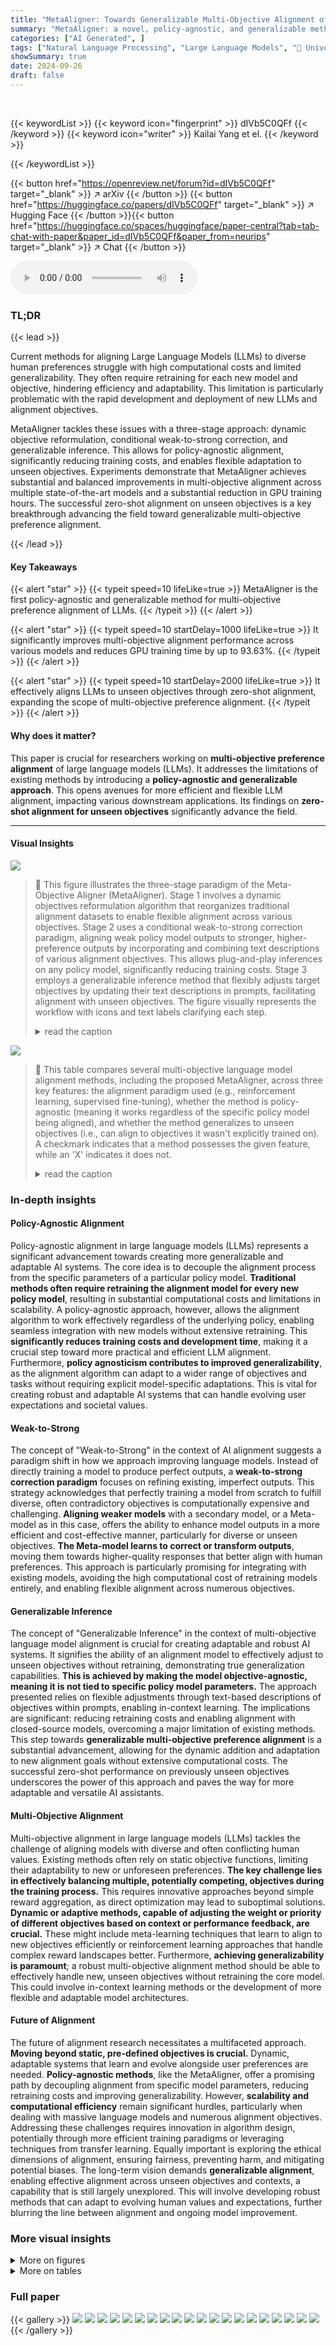 ```yaml
---
title: "MetaAligner: Towards Generalizable Multi-Objective Alignment of Language Models"
summary: "MetaAligner: a novel, policy-agnostic, and generalizable method for efficiently aligning LLMs to multiple objectives, even unseen ones, achieving significant and balanced improvements while saving up ..."
categories: ["AI Generated", ]
tags: ["Natural Language Processing", "Large Language Models", "🏢 University of Manchester",]
showSummary: true
date: 2024-09-26
draft: false
---
```


<br>

{{< keywordList >}}
{{< keyword icon="fingerprint" >}} dIVb5C0QFf {{< /keyword >}}
{{< keyword icon="writer" >}} Kailai Yang et el. {{< /keyword >}}
 
{{< /keywordList >}}

{{< button href="https://openreview.net/forum?id=dIVb5C0QFf" target="_blank" >}}
↗ arXiv
{{< /button >}}
{{< button href="https://huggingface.co/papers/dIVb5C0QFf" target="_blank" >}}
↗ Hugging Face
{{< /button >}}{{< button href="https://huggingface.co/spaces/huggingface/paper-central?tab=tab-chat-with-paper&paper_id=dIVb5C0QFf&paper_from=neurips" target="_blank" >}}
↗ Chat
{{< /button >}}




<audio controls>
    <source src="https://ai-paper-reviewer.com/dIVb5C0QFf/podcast.wav" type="audio/wav">
    Your browser does not support the audio element.
</audio>


### TL;DR


{{< lead >}}

Current methods for aligning Large Language Models (LLMs) to diverse human preferences struggle with high computational costs and limited generalizability.  They often require retraining for each new model and objective, hindering efficiency and adaptability. This limitation is particularly problematic with the rapid development and deployment of new LLMs and alignment objectives. 

MetaAligner tackles these issues with a three-stage approach: dynamic objective reformulation, conditional weak-to-strong correction, and generalizable inference.  This allows for policy-agnostic alignment, significantly reducing training costs, and enables flexible adaptation to unseen objectives. Experiments demonstrate that MetaAligner achieves substantial and balanced improvements in multi-objective alignment across multiple state-of-the-art models and a substantial reduction in GPU training hours. The successful zero-shot alignment on unseen objectives is a key breakthrough advancing the field toward generalizable multi-objective preference alignment.

{{< /lead >}}


#### Key Takeaways

{{< alert "star" >}}
{{< typeit speed=10 lifeLike=true >}} MetaAligner is the first policy-agnostic and generalizable method for multi-objective preference alignment of LLMs. {{< /typeit >}}
{{< /alert >}}

{{< alert "star" >}}
{{< typeit speed=10 startDelay=1000 lifeLike=true >}} It significantly improves multi-objective alignment performance across various models and reduces GPU training time by up to 93.63%. {{< /typeit >}}
{{< /alert >}}

{{< alert "star" >}}
{{< typeit speed=10 startDelay=2000 lifeLike=true >}} It effectively aligns LLMs to unseen objectives through zero-shot alignment, expanding the scope of multi-objective preference alignment. {{< /typeit >}}
{{< /alert >}}

#### Why does it matter?
This paper is crucial for researchers working on **multi-objective preference alignment** of large language models (LLMs). It addresses the limitations of existing methods by introducing a **policy-agnostic and generalizable approach**. This opens avenues for more efficient and flexible LLM alignment, impacting various downstream applications.  Its findings on **zero-shot alignment for unseen objectives** significantly advance the field.

------
#### Visual Insights



![](https://ai-paper-reviewer.com/dIVb5C0QFf/figures_2_1.jpg)

> 🔼 This figure illustrates the three-stage paradigm of the Meta-Objective Aligner (MetaAligner). Stage 1 involves a dynamic objectives reformulation algorithm that reorganizes traditional alignment datasets to enable flexible alignment across various objectives.  Stage 2 uses a conditional weak-to-strong correction paradigm, aligning weak policy model outputs to stronger, higher-preference outputs by incorporating and combining text descriptions of various alignment objectives. This allows plug-and-play inferences on any policy model, significantly reducing training costs.  Stage 3 employs a generalizable inference method that flexibly adjusts target objectives by updating their text descriptions in prompts, facilitating alignment with unseen objectives. The figure visually represents the workflow with icons and text labels clarifying each step.
> <details>
> <summary>read the caption</summary>
> Figure 1: Illustrations of Meta-Objective Aligner, which follows a three-stage paradigm.
> </details>





![](https://ai-paper-reviewer.com/dIVb5C0QFf/tables_1_1.jpg)

> 🔼 This table compares several multi-objective language model alignment methods, including the proposed MetaAligner, across three key features: the alignment paradigm used (e.g., reinforcement learning, supervised fine-tuning), whether the method is policy-agnostic (meaning it works regardless of the specific policy model being aligned), and whether the method generalizes to unseen objectives (i.e., can align to objectives it wasn't explicitly trained on).  A checkmark indicates that a method possesses the given feature, while an 'X' indicates it does not.
> <details>
> <summary>read the caption</summary>
> Table 1: Comparisons between previous alignment methods and MetaAligner on different features. 'Policy-Agnostic Alignment' means the alignment algorithm is independent of the target policy model parameters, and 'Generalizability' denotes zero-shot alignment capability on unseen objectives.
> </details>





### In-depth insights


#### Policy-Agnostic Alignment
Policy-agnostic alignment in large language models (LLMs) represents a significant advancement towards creating more generalizable and adaptable AI systems.  The core idea is to decouple the alignment process from the specific parameters of a particular policy model. **Traditional methods often require retraining the alignment model for every new policy model**, resulting in substantial computational costs and limitations in scalability.  A policy-agnostic approach, however, allows the alignment algorithm to work effectively regardless of the underlying policy, enabling seamless integration with new models without extensive retraining. This **significantly reduces training costs and development time**, making it a crucial step toward more practical and efficient LLM alignment.  Furthermore, **policy agnosticism contributes to improved generalizability**, as the alignment algorithm can adapt to a wider range of objectives and tasks without requiring explicit model-specific adaptations.  This is vital for creating robust and adaptable AI systems that can handle evolving user expectations and societal values.

#### Weak-to-Strong
The concept of "Weak-to-Strong" in the context of AI alignment suggests a paradigm shift in how we approach improving language models.  Instead of directly training a model to produce perfect outputs, a **weak-to-strong correction paradigm** focuses on refining existing, imperfect outputs.  This strategy acknowledges that perfectly training a model from scratch to fulfill diverse, often contradictory objectives is computationally expensive and challenging.  **Aligning weaker models** with a secondary model, or a Meta-model as in this case, offers the ability to enhance model outputs in a more efficient and cost-effective manner, particularly for diverse or unseen objectives. **The Meta-model learns to correct or transform outputs**, moving them towards higher-quality responses that better align with human preferences. This approach is particularly promising for integrating with existing models, avoiding the high computational cost of retraining models entirely, and enabling flexible alignment across numerous objectives.

#### Generalizable Inference
The concept of "Generalizable Inference" in the context of multi-objective language model alignment is crucial for creating adaptable and robust AI systems.  It signifies the ability of an alignment model to effectively adjust to unseen objectives without retraining, demonstrating true generalization capabilities.  **This is achieved by making the model objective-agnostic, meaning it is not tied to specific policy model parameters.**  The approach presented relies on flexible adjustments through text-based descriptions of objectives within prompts, enabling in-context learning. The implications are significant: reducing retraining costs and enabling alignment with closed-source models, overcoming a major limitation of existing methods. This step towards **generalizable multi-objective preference alignment** is a substantial advancement, allowing for the dynamic addition and adaptation to new alignment goals without extensive computational costs. The successful zero-shot performance on previously unseen objectives underscores the power of this approach and paves the way for more adaptable and versatile AI assistants.

#### Multi-Objective Alignment
Multi-objective alignment in large language models (LLMs) tackles the challenge of aligning models with diverse and often conflicting human values.  Existing methods often rely on static objective functions, limiting their adaptability to new or unforeseen preferences. **The key challenge lies in effectively balancing multiple, potentially competing, objectives during the training process.**  This requires innovative approaches beyond simple reward aggregation, as direct optimization may lead to suboptimal solutions.  **Dynamic or adaptive methods, capable of adjusting the weight or priority of different objectives based on context or performance feedback, are crucial.** These might include meta-learning techniques that learn to align to new objectives efficiently or reinforcement learning approaches that handle complex reward landscapes better.  Furthermore, **achieving generalizability is paramount**;  a robust multi-objective alignment method should be able to effectively handle new, unseen objectives without retraining the core model. This could involve in-context learning methods or the development of more flexible and adaptable model architectures.

#### Future of Alignment
The future of alignment research necessitates a multifaceted approach.  **Moving beyond static, pre-defined objectives is crucial.**  Dynamic, adaptable systems that learn and evolve alongside user preferences are needed.  **Policy-agnostic methods**, like the MetaAligner, offer a promising path by decoupling alignment from specific model parameters, reducing retraining costs and improving generalizability.   However, **scalability and computational efficiency** remain significant hurdles, particularly when dealing with massive language models and numerous alignment objectives.  Addressing these challenges requires innovation in algorithm design, potentially through more efficient training paradigms or leveraging techniques from transfer learning.  Equally important is exploring the ethical dimensions of alignment, ensuring fairness, preventing harm, and mitigating potential biases. The long-term vision demands **generalizable alignment**, enabling effective alignment across unseen objectives and contexts, a capability that is still largely unexplored.  This will involve developing robust methods that can adapt to evolving human values and expectations, further blurring the line between alignment and ongoing model improvement.


### More visual insights

<details>
<summary>More on figures
</summary>


![](https://ai-paper-reviewer.com/dIVb5C0QFf/figures_5_1.jpg)

> 🔼 This figure provides a visual overview of the Meta-Objective Aligner's three-stage process. Stage 1 involves the reformulation of raw datasets into dynamic objective datasets.  Stage 2 shows the conditional weak-to-strong correction, where a base model and MetaAligner work together to align weak model outputs to strong outputs based on specified objectives.  Stage 3 highlights the generalizable inference, allowing alignment to new objectives simply by updating the text descriptions within prompts.
> <details>
> <summary>read the caption</summary>
> Figure 1: Illustrations of Meta-Objective Aligner, which follows a three-stage paradigm.
> </details>



![](https://ai-paper-reviewer.com/dIVb5C0QFf/figures_7_1.jpg)

> 🔼 This figure shows the results of zero-shot alignment experiments using MetaAligner on six unseen objectives.  The x-axis shows the progression of adding unseen objectives one by one to the existing set of four aligned objectives.  The y-axis represents the win rate achieved. The markers show the win rate for each objective. The dashed lines track the win rate changes before zero-shot alignment, while the solid lines show win rate changes after the zero-shot alignment. The overall trend indicates improved performance on both aligned and unseen objectives, illustrating the generalizability of MetaAligner.
> <details>
> <summary>read the caption</summary>
> Figure 3: Zero-shot alignment on 6 unseen objectives. In the x-axis, 'Aligned Obj.' denotes the 4 supervised objectives ('◊' markers), and '+' denotes further addition of an unseen objective ('0' markers). '+' denotes the win rates for the unseen objectives before all zero-shot alignments, '-.' lines identify win rate fluctuations before alignment, and solid lines identify fluctuations after alignment.
> </details>



![](https://ai-paper-reviewer.com/dIVb5C0QFf/figures_8_1.jpg)

> 🔼 This figure illustrates the three stages of the Meta-Objective Aligner (MetaAligner): dynamic objectives reformulation, conditional weak-to-strong correction, and generalizable inference.  The first stage shows how raw datasets are processed to create dynamic objective datasets used to train the model to align across different objectives.  The second stage depicts how the model corrects weak outputs from policy models to approach strong outputs with higher preferences.  The third stage highlights the model's ability to generalize to unseen objectives by adjusting the text description of the objectives in the prompt. The diagram visually represents the three-stage process and the flow of data through each stage.
> <details>
> <summary>read the caption</summary>
> Figure 1: Illustrations of Meta-Objective Aligner, which follows a three-stage paradigm.
> </details>



![](https://ai-paper-reviewer.com/dIVb5C0QFf/figures_18_1.jpg)

> 🔼 The figure displays heatmaps visualizing the distribution of objectives across different dataset categories.  The columns represent the number of objectives in each data sample, while the rows detail individual objective distributions (including an 'Overall' row showing the total distribution).  This helps illustrate the balance (or imbalance) of objectives in the training data and the representation of each objective across different dataset sizes.
> <details>
> <summary>read the caption</summary>
> Figure 2: Heatmaps of the objective distributions. The columns categorize samples according to the sizes of their objective set. For the lines, 'Overall' shows their distributions in the training data. Other lines show objective-wise distributions across different categories in the columns.
> </details>



![](https://ai-paper-reviewer.com/dIVb5C0QFf/figures_23_1.jpg)

> 🔼 This figure illustrates the three-stage paradigm of the Meta-Objective Aligner (MetaAligner).  Stage 1 involves dynamic objectives reformulation, where a raw dataset is processed to create warm-up, equal-preference, and contrastive subsets. Stage 2 performs conditional weak-to-strong correction, where a base model and MetaAligner are used to align weak outputs of a target policy model with stronger outputs, incorporating human feedback. Stage 3 enables generalizable inference, where unseen objectives can be handled by adjusting text descriptions within prompts.  The diagram visually represents the flow of data and the interaction between the different components.
> <details>
> <summary>read the caption</summary>
> Figure 1: Illustrations of Meta-Objective Aligner, which follows a three-stage paradigm.
> </details>



![](https://ai-paper-reviewer.com/dIVb5C0QFf/figures_23_2.jpg)

> 🔼 This figure provides a visual representation of the Meta-Objective Aligner's three-stage process: 1) Dynamic Objectives Reformulation, where raw data is processed to create dynamic-objective datasets for flexible alignment across objectives; 2) Conditional Weak-to-Strong Correction, where weak outputs from fixed policy models are corrected to achieve stronger outputs with higher preferences in alignment objectives; 3) Generalizable Inference, where unseen objectives are handled through prompt adjustments, facilitating flexible alignment with unseen objectives.  The figure shows the flow of data through each stage and highlights key components of the Meta-Objective Aligner.
> <details>
> <summary>read the caption</summary>
> Figure 1: Illustrations of Meta-Objective Aligner, which follows a three-stage paradigm.
> </details>



![](https://ai-paper-reviewer.com/dIVb5C0QFf/figures_23_3.jpg)

> 🔼 This figure shows a three-stage paradigm of the Meta-Objective Aligner. Stage 1 is dynamic objectives reformulation, which involves reorganizing traditional alignment datasets to supervise the model on performing flexible alignment across different objectives. Stage 2 is conditional weak-to-strong correction, which aligns the weak outputs of fixed policy models to approach strong outputs with higher preferences in the corresponding alignment objectives.  Stage 3 is generalizable inference, which flexibly adjusts target objectives by updating their text descriptions in the prompts. The figure also illustrates the flow of data and processing through each stage.
> <details>
> <summary>read the caption</summary>
> Figure 1: Illustrations of Meta-Objective Aligner, which follows a three-stage paradigm.
> </details>



![](https://ai-paper-reviewer.com/dIVb5C0QFf/figures_24_1.jpg)

> 🔼 The figure shows a three-stage paradigm of the Meta-Objective Aligner. Stage 1 is 'Dynamic Objectives Reformulation', which reorganizes traditional alignment datasets to supervise the model on performing flexible alignment across different objectives. Stage 2 is 'Conditional Weak-to-Strong Correction', which aligns weak outputs of fixed policy models to approach strong outputs with higher preferences in the corresponding alignment objectives. Stage 3 is 'Generalizable Inference', which flexibly adjusts target objectives by updating their text descriptions in the prompts. The figure also includes an illustration of how the three stages work together to align the language model with multiple objectives.
> <details>
> <summary>read the caption</summary>
> Figure 1: Illustrations of Meta-Objective Aligner, which follows a three-stage paradigm.
> </details>



</details>




<details>
<summary>More on tables
</summary>


![](https://ai-paper-reviewer.com/dIVb5C0QFf/tables_3_1.jpg)
> 🔼 This table compares several multi-objective language model alignment methods, including MetaAligner, across several key characteristics.  These characteristics include the alignment paradigm used (e.g., Reinforcement Learning from Human Feedback, Supervised Fine-Tuning), whether the method supports multi-objective alignment, whether the method is independent of the target policy model parameters (policy-agnostic), and whether the method can align to unseen objectives (generalizable).  A checkmark indicates that the method possesses the given characteristic.
> <details>
> <summary>read the caption</summary>
> Table 1: Comparisons between previous alignment methods and MetaAligner on different features. 'Policy-Agnostic Alignment' means the alignment algorithm is independent of the target policy model parameters, and 'Generalizability' denotes zero-shot alignment capability on unseen objectives.
> </details>

![](https://ai-paper-reviewer.com/dIVb5C0QFf/tables_6_1.jpg)
> 🔼 This table presents the performance of three different sized MetaAligner models (1.1B, 7B, and 13B parameters) across three datasets (HH-RLHF, UltraFeedback, and IMHI) and multiple policy models.  For each combination of MetaAligner model, dataset, and policy model, the win rate improvement on each objective is shown. A positive percentage indicates improvement over unaligned responses, showing the effectiveness of MetaAligner in improving the alignment of various language models. The 'IF' objective refers to 'Instruction Following'.
> <details>
> <summary>read the caption</summary>
> Table 2: Performance of MetaAligner-(1.1B, 7B, 13B) on 3 datasets over different policy models. The responses are simultaneously aligned on all trained objectives, then evaluated on each objective. 'IF' denotes the 'Instruction following' objective. '+- ' shows the advantage of aligned outputs over the unaligned outputs on win rates against the ground-truth responses.
> </details>

![](https://ai-paper-reviewer.com/dIVb5C0QFf/tables_6_2.jpg)
> 🔼 This table compares several multi-objective language model alignment methods, including MetaAligner, across three key features: whether the method is policy-agnostic (meaning it works regardless of the specific policy model used), whether it supports multi-objective alignment, and whether it can generalize to unseen objectives (zero-shot alignment).  Each method is evaluated against these three criteria using checkmarks.
> <details>
> <summary>read the caption</summary>
> Table 1: Comparisons between previous alignment methods and MetaAligner on different features. 'Policy-Agnostic Alignment' means the alignment algorithm is independent of the target policy model parameters, and 'Generalizability' denotes zero-shot alignment capability on unseen objectives.
> </details>

![](https://ai-paper-reviewer.com/dIVb5C0QFf/tables_14_1.jpg)
> 🔼 This table compares several multi-objective language model alignment methods, including MetaAligner, across three key features: whether the method uses a multi-objective approach, whether the alignment is independent of the policy model parameters, and whether the method can generalize to unseen objectives (zero-shot alignment).  The table helps to highlight the unique advantages of MetaAligner by showing that it is both policy-agnostic and generalizable, unlike other methods.
> <details>
> <summary>read the caption</summary>
> Table 1: Comparisons between previous alignment methods and MetaAligner on different features. 'Policy-Agnostic Alignment' means the alignment algorithm is independent of the target policy model parameters, and 'Generalizability' denotes zero-shot alignment capability on unseen objectives.
> </details>

![](https://ai-paper-reviewer.com/dIVb5C0QFf/tables_14_2.jpg)
> 🔼 This table compares several multi-objective language model alignment methods, including MetaAligner, across three key characteristics: the alignment paradigm used (e.g., reinforcement learning, supervised fine-tuning), whether the method is policy-agnostic (meaning it works regardless of the specific language model used), and its generalizability to unseen objectives (i.e., can it align to new objectives without retraining).  The table shows that MetaAligner is unique in that it's both policy-agnostic and generalizable.
> <details>
> <summary>read the caption</summary>
> Table 1: Comparisons between previous alignment methods and MetaAligner on different features. 'Policy-Agnostic Alignment' means the alignment algorithm is independent of the target policy model parameters, and 'Generalizability' denotes zero-shot alignment capability on unseen objectives.
> </details>

![](https://ai-paper-reviewer.com/dIVb5C0QFf/tables_14_3.jpg)
> 🔼 This table compares different language model alignment methods, including MetaAligner, across several key features.  These features are whether the method uses multiple objectives, is independent of the target policy model's parameters (policy-agnostic), and whether it can align to unseen objectives (generalizable). A checkmark indicates that the method possesses that feature.
> <details>
> <summary>read the caption</summary>
> Table 1: Comparisons between previous alignment methods and MetaAligner on different features. 'Policy-Agnostic Alignment' means the alignment algorithm is independent of the target policy model parameters, and 'Generalizability' denotes zero-shot alignment capability on unseen objectives.
> </details>

![](https://ai-paper-reviewer.com/dIVb5C0QFf/tables_14_4.jpg)
> 🔼 This table compares several existing multi-objective language model alignment methods (RLHF, MORLHF, MODPO, RiC, Aligner) with the proposed MetaAligner method.  The comparison is made across three key features: whether the method uses a multi-objective alignment paradigm, whether the alignment is independent of the target policy model's parameters (policy-agnostic), and whether the method can generalize to unseen objectives (generalizability).  A checkmark indicates that a method possesses the given feature.
> <details>
> <summary>read the caption</summary>
> Table 1: Comparisons between previous alignment methods and MetaAligner on different features. 'Policy-Agnostic Alignment' means the alignment algorithm is independent of the target policy model parameters, and 'Generalizability' denotes zero-shot alignment capability on unseen objectives.
> </details>

![](https://ai-paper-reviewer.com/dIVb5C0QFf/tables_14_5.jpg)
> 🔼 This table compares several multi-objective language model alignment methods, including MetaAligner, across several key characteristics.  These characteristics assess whether the methods are policy-agnostic (independent of the policy model's parameters), support multi-objective alignment, and can generalize to unseen objectives (zero-shot alignment).  A checkmark indicates that the method possesses the given characteristic.
> <details>
> <summary>read the caption</summary>
> Table 1: Comparisons between previous alignment methods and MetaAligner on different features. 'Policy-Agnostic Alignment' means the alignment algorithm is independent of the target policy model parameters, and 'Generalizability' denotes zero-shot alignment capability on unseen objectives.
> </details>

![](https://ai-paper-reviewer.com/dIVb5C0QFf/tables_15_1.jpg)
> 🔼 This table presents the performance of three different sizes of the MetaAligner model (1.1B, 7B, and 13B parameters) across three datasets (HH-RLHF, UltraFeedback, and IMHI) and multiple policy models.  The '+' symbol indicates the percentage improvement in win rate achieved by MetaAligner over the unaligned outputs for each objective.  The table shows that MetaAligner improves the win rates on multiple objectives across different policy models and that the performance generally improves with the size of the MetaAligner model.
> <details>
> <summary>read the caption</summary>
> Table 2: Performance of MetaAligner-(1.1B, 7B, 13B) on 3 datasets over different policy models. The responses are simultaneously aligned on all trained objectives, then evaluated on each objective. 'IF' denotes the 'Instruction following' objective. '+' shows the advantage of aligned outputs over the unaligned outputs on win rates against the ground-truth responses.
> </details>

![](https://ai-paper-reviewer.com/dIVb5C0QFf/tables_20_1.jpg)
> 🔼 This table compares different language model alignment methods, including MetaAligner, across several key features.  It highlights whether each method supports multi-objective alignment, is independent of the target policy model's parameters (policy-agnostic), and can generalize to unseen objectives (zero-shot alignment).  The table helps illustrate the unique advantages of MetaAligner compared to existing approaches.
> <details>
> <summary>read the caption</summary>
> Table 1: Comparisons between previous alignment methods and MetaAligner on different features. 'Policy-Agnostic Alignment' means the alignment algorithm is independent of the target policy model parameters, and 'Generalizability' denotes zero-shot alignment capability on unseen objectives.
> </details>

![](https://ai-paper-reviewer.com/dIVb5C0QFf/tables_21_1.jpg)
> 🔼 This table compares several multi-objective language model alignment methods, including MetaAligner, across three key aspects: the alignment paradigm used (e.g., reinforcement learning, supervised fine-tuning), whether the method is policy-agnostic (meaning it doesn't depend on the specific policy model's parameters), and whether it exhibits generalizability (the ability to align to unseen objectives without retraining).  It highlights MetaAligner's unique advantages in being both policy-agnostic and generalizable.
> <details>
> <summary>read the caption</summary>
> Table 1: Comparisons between previous alignment methods and MetaAligner on different features. 'Policy-Agnostic Alignment' means the alignment algorithm is independent of the target policy model parameters, and 'Generalizability' denotes zero-shot alignment capability on unseen objectives.
> </details>

![](https://ai-paper-reviewer.com/dIVb5C0QFf/tables_22_1.jpg)
> 🔼 This table presents the performance of three different sized MetaAligner models (1.1B, 7B, and 13B parameters) on three datasets (HH-RLHF, UltraFeedback, and IMHI).  The results show the win-rate improvement achieved by MetaAligner for each objective across ten state-of-the-art policy models.  The '+' symbol indicates the percentage increase in win rate for the aligned outputs compared to the unaligned outputs.  The table highlights the improvements MetaAligner provides for multi-objective alignment in several different language model settings.
> <details>
> <summary>read the caption</summary>
> Table 2: Performance of MetaAligner-(1.1B, 7B, 13B) on 3 datasets over different policy models. The responses are simultaneously aligned on all trained objectives, then evaluated on each objective. 'IF' denotes the 'Instruction following' objective. '+* shows the advantage of aligned outputs over the unaligned outputs on win rates against the ground-truth responses.
> </details>

![](https://ai-paper-reviewer.com/dIVb5C0QFf/tables_22_2.jpg)
> 🔼 This table compares different language model alignment methods (RLHF, MORLHF, MODPO, RiC, Aligner, and MetaAligner) across several key features.  These features include the underlying paradigm used (e.g., reinforcement learning, supervised fine-tuning), whether the method supports multi-objective alignment, whether it's policy-agnostic (meaning it works independently of the specific policy model used), and whether it generalizes to unseen objectives (zero-shot alignment).  MetaAligner is shown to be unique in its combination of policy-agnostic and generalizable multi-objective capabilities.
> <details>
> <summary>read the caption</summary>
> Table 1: Comparisons between previous alignment methods and MetaAligner on different features. 'Policy-Agnostic Alignment' means the alignment algorithm is independent of the target policy model parameters, and 'Generalizability' denotes zero-shot alignment capability on unseen objectives.
> </details>

![](https://ai-paper-reviewer.com/dIVb5C0QFf/tables_25_1.jpg)
> 🔼 This table compares different language model alignment methods, including MetaAligner, across several key features.  These features are whether the method uses a multi-objective approach, whether the alignment is dependent on the target policy model parameters (policy-agnostic), and whether the method can generalize to unseen objectives (zero-shot alignment).  A checkmark indicates that the method possesses the specified feature.  The table highlights MetaAligner's unique combination of multi-objective alignment, policy-agnostic nature, and generalizability.
> <details>
> <summary>read the caption</summary>
> Table 1: Comparisons between previous alignment methods and MetaAligner on different features. 'Policy-Agnostic Alignment' means the alignment algorithm is independent of the target policy model parameters, and 'Generalizability' denotes zero-shot alignment capability on unseen objectives.
> </details>

![](https://ai-paper-reviewer.com/dIVb5C0QFf/tables_25_2.jpg)
> 🔼 This table compares different language model alignment methods, including MetaAligner, across several key features.  These features are whether the method uses multiple objectives, whether the method is independent of the policy model parameters (policy-agnostic), and whether it can generalize to objectives it has not been trained on (generalizability).  This allows for a direct comparison of MetaAligner's novel features against existing approaches.
> <details>
> <summary>read the caption</summary>
> Table 1: Comparisons between previous alignment methods and MetaAligner on different features. 'Policy-Agnostic Alignment' means the alignment algorithm is independent of the target policy model parameters, and 'Generalizability' denotes zero-shot alignment capability on unseen objectives.
> </details>

</details>




### Full paper

{{< gallery >}}
<img src="https://ai-paper-reviewer.com/dIVb5C0QFf/1.png" class="grid-w50 md:grid-w33 xl:grid-w25" />
<img src="https://ai-paper-reviewer.com/dIVb5C0QFf/2.png" class="grid-w50 md:grid-w33 xl:grid-w25" />
<img src="https://ai-paper-reviewer.com/dIVb5C0QFf/3.png" class="grid-w50 md:grid-w33 xl:grid-w25" />
<img src="https://ai-paper-reviewer.com/dIVb5C0QFf/4.png" class="grid-w50 md:grid-w33 xl:grid-w25" />
<img src="https://ai-paper-reviewer.com/dIVb5C0QFf/5.png" class="grid-w50 md:grid-w33 xl:grid-w25" />
<img src="https://ai-paper-reviewer.com/dIVb5C0QFf/6.png" class="grid-w50 md:grid-w33 xl:grid-w25" />
<img src="https://ai-paper-reviewer.com/dIVb5C0QFf/7.png" class="grid-w50 md:grid-w33 xl:grid-w25" />
<img src="https://ai-paper-reviewer.com/dIVb5C0QFf/8.png" class="grid-w50 md:grid-w33 xl:grid-w25" />
<img src="https://ai-paper-reviewer.com/dIVb5C0QFf/9.png" class="grid-w50 md:grid-w33 xl:grid-w25" />
<img src="https://ai-paper-reviewer.com/dIVb5C0QFf/10.png" class="grid-w50 md:grid-w33 xl:grid-w25" />
<img src="https://ai-paper-reviewer.com/dIVb5C0QFf/11.png" class="grid-w50 md:grid-w33 xl:grid-w25" />
<img src="https://ai-paper-reviewer.com/dIVb5C0QFf/12.png" class="grid-w50 md:grid-w33 xl:grid-w25" />
<img src="https://ai-paper-reviewer.com/dIVb5C0QFf/13.png" class="grid-w50 md:grid-w33 xl:grid-w25" />
<img src="https://ai-paper-reviewer.com/dIVb5C0QFf/14.png" class="grid-w50 md:grid-w33 xl:grid-w25" />
<img src="https://ai-paper-reviewer.com/dIVb5C0QFf/15.png" class="grid-w50 md:grid-w33 xl:grid-w25" />
<img src="https://ai-paper-reviewer.com/dIVb5C0QFf/16.png" class="grid-w50 md:grid-w33 xl:grid-w25" />
<img src="https://ai-paper-reviewer.com/dIVb5C0QFf/17.png" class="grid-w50 md:grid-w33 xl:grid-w25" />
<img src="https://ai-paper-reviewer.com/dIVb5C0QFf/18.png" class="grid-w50 md:grid-w33 xl:grid-w25" />
<img src="https://ai-paper-reviewer.com/dIVb5C0QFf/19.png" class="grid-w50 md:grid-w33 xl:grid-w25" />
<img src="https://ai-paper-reviewer.com/dIVb5C0QFf/20.png" class="grid-w50 md:grid-w33 xl:grid-w25" />
{{< /gallery >}}